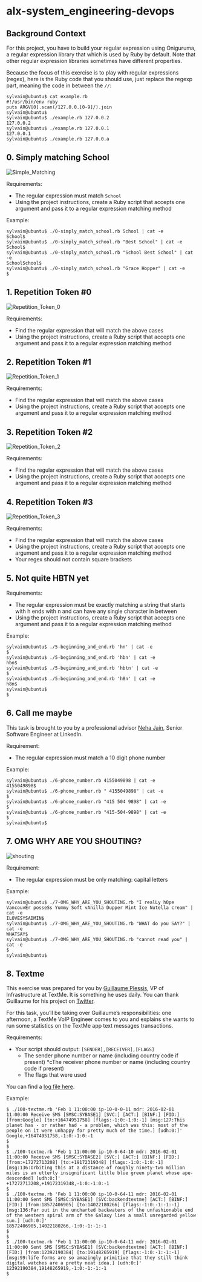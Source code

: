 # alx-system_engineering-devops

## Background Context ##
For this project, you have to build your regular expression using Oniguruma, a regular expression library that which is used by Ruby by default. Note that other regular expression libraries sometimes have different properties.

Because the focus of this exercise is to play with regular expressions (regex), here is the Ruby code that you should use, just replace the regexp part, meaning the code in between the `//`:

~~~~
sylvain@ubuntu$ cat example.rb
#!/usr/bin/env ruby
puts ARGV[0].scan(/127.0.0.[0-9]/).join
sylvain@ubuntu$
sylvain@ubuntu$ ./example.rb 127.0.0.2
127.0.0.2
sylvain@ubuntu$ ./example.rb 127.0.0.1
127.0.0.1
sylvain@ubuntu$ ./example.rb 127.0.0.a
~~~~


## 0. Simply matching School ##
![Simple_Matching](./0.Simply_matching_School.png "Simple Matching")

Requirements:

* The regular expression must match `School`
* Using the project instructions, create a Ruby script that accepts one argument and pass it to a regular expression matching method

Example:

~~~~
sylvain@ubuntu$ ./0-simply_match_school.rb School | cat -e
School$
sylvain@ubuntu$ ./0-simply_match_school.rb "Best School" | cat -e
School$
sylvain@ubuntu$ ./0-simply_match_school.rb "School Best School" | cat -e
SchoolSchool$
sylvain@ubuntu$ ./0-simply_match_school.rb "Grace Hopper" | cat -e
$
~~~~


## 1. Repetition Token #0 ##
![Repetition_Token_0](./1._Repetition_Token_0.png "Repetition Token 0")

Requirements:

* Find the regular expression that will match the above cases
* Using the project instructions, create a Ruby script that accepts one argument and pass it to a regular expression matching method


## 2. Repetition Token #1 ##
![Repetition_Token_1](./2._Repetition_Token_1.png "Repetition Token 1")

Requirements:

* Find the regular expression that will match the above cases
* Using the project instructions, create a Ruby script that accepts one argument and pass it to a regular expression matching method


## 3. Repetition Token #2 ##
![Repetition_Token_2](./3._Repetition_Token_2.png "Repetion Token 2")

Requirements:

* Find the regular expression that will match the above cases
* Using the project instructions, create a Ruby script that accepts one argument and pass it to a regular expression matching method


## 4. Repetition Token #3 ##
![Repetition_Token_3](./4._Repetition_Token_3.png "Repetition Token 3")

Requirements:

* Find the regular expression that will match the above cases
* Using the project instructions, create a Ruby script that accepts one argument and pass it to a regular expression matching method
* Your regex should not contain square brackets


## 5. Not quite HBTN yet ##
Requirements:

* The regular expression must be exactly matching a string that starts with h ends with n and can have any single character in between
* Using the project instructions, create a Ruby script that accepts one argument and pass it to a regular expression matching method

Example:

~~~~
sylvain@ubuntu$ ./5-beginning_and_end.rb 'hn' | cat -e
$
sylvain@ubuntu$ ./5-beginning_and_end.rb 'hbn' | cat -e
hbn$
sylvain@ubuntu$ ./5-beginning_and_end.rb 'hbtn' | cat -e
$
sylvain@ubuntu$ ./5-beginning_and_end.rb 'h8n' | cat -e
h8n$
sylvain@ubuntu$
$
~~~~


## 6. Call me maybe ##
This task is brought to you by a professional advisor [Neha Jain](https://twitter.com/_nehajain), Senior Software Engineer at LinkedIn.

Requirement:

* The regular expression must match a 10 digit phone number

Example:

~~~~
sylvain@ubuntu$ ./6-phone_number.rb 4155049898 | cat -e
4155049898$
sylvain@ubuntu$ ./6-phone_number.rb " 4155049898" | cat -e
$
sylvain@ubuntu$ ./6-phone_number.rb "415 504 9898" | cat -e
$
sylvain@ubuntu$ ./6-phone_number.rb "415-504-9898" | cat -e
$
sylvain@ubuntu$
~~~~


## 7. OMG WHY ARE YOU SHOUTING? ##
![shouting](./shouting.jpg "shouting")

Requirement:

* The regular expression must be only matching: capital letters

Example:

~~~~
sylvain@ubuntu$ ./7-OMG_WHY_ARE_YOU_SHOUTING.rb "I realLy hOpe VancouvEr posseSs Yummy Soft vAnilla Dupper Mint Ice Nutella cream" | cat -e
ILOVESYSADMIN$
sylvain@ubuntu$ ./7-OMG_WHY_ARE_YOU_SHOUTING.rb "WHAT do you SAY?" | cat -e
WHATSAY$
sylvain@ubuntu$ ./7-OMG_WHY_ARE_YOU_SHOUTING.rb "cannot read you" | cat -e
$
sylvain@ubuntu$
~~~~


## 8. Textme ##
This exercise was prepared for you by [Guillaume Plessis](https://www.linkedin.com/error_pages/500.html), VP of Infrastructure at TextMe. It is something he uses daily. You can thank Guillaume for his project on [Twitter](https://twitter.com/gui).

For this task, you’ll be taking over Guillaume’s responsibilities: one afternoon, a TextMe VoIP Engineer comes to you and explains she wants to run some statistics on the TextMe app text messages transactions.

Requirements:

* Your script should output: `[SENDER],[RECEIVER],[FLAGS]`
	* The sender phone number or name (including country code if present)
	*cThe receiver phone number or name (including country code if present)
	* The flags that were used

You can find a [log file here](http://intranet-projects-files.s3.amazonaws.com/holbertonschool-sysadmin_devops/78/text_messages.log).

Example:

~~~~
$ ./100-textme.rb 'Feb 1 11:00:00 ip-10-0-0-11 mdr: 2016-02-01 11:00:00 Receive SMS [SMSC:SYBASE1] [SVC:] [ACT:] [BINF:] [FID:] [from:Google] [to:+16474951758] [flags:-1:0:-1:0:-1] [msg:127:This planet has - or rather had - a problem, which was this: most of the people on it were unhappy for pretty much of the time.] [udh:0:]'
Google,+16474951758,-1:0:-1:0:-1
$
$
$ ./100-textme.rb 'Feb 1 11:00:00 ip-10-0-64-10 mdr: 2016-02-01 11:00:00 Receive SMS [SMSC:SYBASE2] [SVC:] [ACT:] [BINF:] [FID:] [from:+17272713208] [to:+19172319348] [flags:-1:0:-1:0:-1] [msg:136:Orbiting this at a distance of roughly ninety-two million miles is an utterly insignificant little blue green planet whose ape-descended] [udh:0:]'
+17272713208,+19172319348,-1:0:-1:0:-1
$
$ ./100-textme.rb 'Feb 1 11:00:00 ip-10-0-64-11 mdr: 2016-02-01 11:00:00 Sent SMS [SMSC:SYBASE1] [SVC:backendtextme] [ACT:] [BINF:] [FID:] [from:18572406905] [to:14022180266] [flags:-1:0:-1:-1:-1] [msg:136:Far out in the uncharted backwaters of the unfashionable end of the western spiral arm of the Galaxy lies a small unregarded yellow sun.] [udh:0:]'
18572406905,14022180266,-1:0:-1:-1:-1
$
$
$ ./100-textme.rb 'Feb 1 11:00:00 ip-10-0-64-11 mdr: 2016-02-01 11:00:00 Sent SMS [SMSC:SYBASE1] [SVC:backendtextme] [ACT:] [BINF:] [FID:] [from:12392190384] [to:19148265919] [flags:-1:0:-1:-1:-1] [msg:99:life forms are so amazingly primitive that they still think digital watches are a pretty neat idea.] [udh:0:]'
12392190384,19148265919,-1:0:-1:-1:-1
$
~~~~
